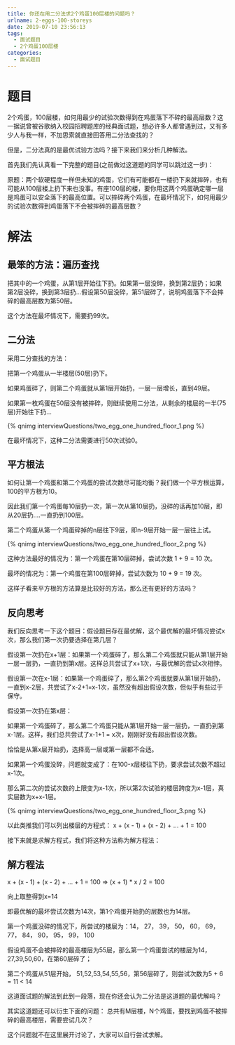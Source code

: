 ```yaml
---
title: 你还在用二分法求2个鸡蛋100层楼的问题吗？
urlname: 2-eggs-100-storeys
date: 2019-07-10 23:56:13
tags:
  - 面试题目
  - 2个鸡蛋100层楼
categories:
  - 面试题目
---
```

# 题目
2个鸡蛋，100层楼，如何用最少的试验次数得到在鸡蛋落下不碎的最高层数？这一据说曾被谷歌纳入校园招聘题库的经典面试题，想必许多人都曾遇到过，又有多少人与我一样，不加思索就直接回答用二分法查找的？

但是，二分法真的是最优试验方法吗？接下来我们来分析几种解法。

首先我们先认真看一下完整的题目(之前做过这道题的同学可以跳过这一步)：

原题：两个软硬程度一样但未知的鸡蛋，它们有可能都在一楼扔下来就摔碎，也有可能从100层楼上扔下来也没事。有座100层的楼，要你用这两个鸡蛋确定哪一层是鸡蛋可以安全落下的最高位置。可以摔碎两个鸡蛋，在最坏情况下，如何用最少的试验次数得到鸡蛋落下不会被摔碎的最高层数？

# 解法

## 最笨的方法：遍历查找

把其中的一个鸡蛋，从第1层开始往下扔。如果第一层没碎，换到第2层扔；如果第2层没碎，换到第3层扔...假设第50层没碎，第51层碎了，说明鸡蛋落下不会摔碎的最高层数为第50层。

这个方法在最坏情况下，需要扔99次。

## 二分法

采用二分查找的方法：

把第一个鸡蛋从一半楼层(50层)扔下。

如果鸡蛋碎了，则第二个鸡蛋就从第1层开始扔，一层一层增长，直到49层。

如果第一枚鸡蛋在50层没有被摔碎，则继续使用二分法，从剩余的楼层的一半(75层)开始往下扔...

<!-- ![](/images/articles/interviewQuestions/two_egg_one_hundred_floor_1.png) -->
{% qnimg interviewQuestions/two_egg_one_hundred_floor_1.png %}

在最坏情况下，这种二分法需要进行50次试验0。

## 平方根法
如何让第一个鸡蛋和第二个鸡蛋的尝试次数尽可能均衡？我们做一个平方根运算，100的平方根为10。

因此我们第一个鸡蛋每10层扔一次，第一次从第10层扔，没碎的话再加10层，即从20层扔....一直扔到100层。

第二个鸡蛋从第一个鸡蛋碎掉的n层往下9层，即n-9层开始一层一层往上试。

<!-- ![](/images/articles/interviewQuestions/two_egg_one_hundred_floor_2.png) -->
{% qnimg interviewQuestions/two_egg_one_hundred_floor_2.png %}

这种方法最好的情况为：第一个鸡蛋在第10层碎掉，尝试次数 1 + 9 = 10 次。

最坏的情况为：第一个鸡蛋在第100层碎掉，尝试次数为 10 + 9 = 19 次。


这样子看来平方根的方法算是比较好的方法，那么还有更好的方法吗？

## 反向思考

我们反向思考一下这个题目：假设题目存在最优解，这个最优解的最坏情况尝试x次，那么我们第一次扔要选择在第几层？

假设第一次扔在x+1层：如果第一个鸡蛋碎了，那么第二个鸡蛋就只能从第1层开始一层一层扔，一直扔到第x层。这样总共尝试了x+1次，与最优解的尝试x次相悖。

假设第一次在x-1层：如果第一个鸡蛋碎了，那么第2个鸡蛋就要从第1层开始扔，一直到x-2层，共尝试了x-2+1=x-1次，虽然没有超出假设次数，但似乎有些过于保守。

假设第一次扔在第x层：

如果第一个鸡蛋碎了，那么第二个鸡蛋只能从第1层开始一层一层扔，一直扔到第x-1层。这样，我们总共尝试了x-1+1 = x次，刚刚好没有超出假设次数。

恰恰是从第x层开始扔，选择高一层或第一层都不合适。

如果第一个鸡蛋没碎，问题就变成了：在100-x层楼往下扔，要求尝试次数不超过x-1次。

那么第二次的尝试次数的上限变为x-1次，所以第2次试验的楼层跨度为x-1层，真实层数为x+x-1层。

<!-- ![](/images/articles/interviewQuestions/two_egg_one_hundred_floor_3.png) -->
{% qnimg interviewQuestions/two_egg_one_hundred_floor_3.png %}

以此类推我们可以列出楼层的方程式： x + (x - 1) + (x - 2) + ... + 1 = 100

接下来就是求解方程式，我们将这种方法称为解方程法：

## 解方程法
x + (x - 1) + (x - 2) + ... + 1 = 100  => (x + 1) * x / 2 = 100

向上取整得到x=14

即最优解的最坏尝试次数为14次，第1个鸡蛋开始扔的层数也为14层。

第一个鸡蛋没碎的情况下，所尝试的楼层为：14， 27， 39， 50， 60， 69， 77， 84， 90， 95， 99， 100

假设鸡蛋不会被摔碎的最高楼层为55层，那么第一个鸡蛋尝试的楼层为14，27,39,50,60，在第60层碎了；

第二个鸡蛋从51层开始， 51,52,53,54,55,56，第56层碎了，则尝试次数为5 + 6 = 11 < 14

这道面试题的解法到此到一段落，现在你还会认为二分法是这道题的最优解吗？

其实这道题还可以衍生下面的问题：
总共有M层楼，N个鸡蛋，要找到鸡蛋不被摔碎的最高楼层，需要尝试几次？

这个问题就不在这里展开讨论了，大家可以自行尝试求解。
